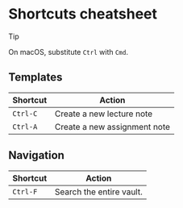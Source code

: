 # Shortcuts cheatsheet

> [!tip]
>  On macOS, substitute `Ctrl` with `Cmd`.

## Templates

| Shortcut | Action                       |
| -------- | ---------------------------- |
| `Ctrl-C` | Create a new lecture note    |
| `Ctrl-A` | Create a new assignment note |

## Navigation

| Shortcut | Action                   |
| -------- | ------------------------ |
| `Ctrl-F` | Search the entire vault. |
